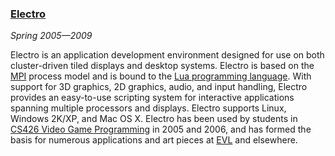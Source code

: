 ### [Electro][]

*Spring 2005&mdash;2009*

Electro is an application development environment designed for use on both cluster-driven tiled displays and desktop systems. Electro is based on the [MPI][] process model and is bound to the [Lua programming language][lua]. With support for 3D graphics, 2D graphics, audio, and input handling, Electro provides an easy-to-use scripting system for interactive applications spanning multiple processors and displays. Electro supports Linux, Windows 2K/XP, and Mac OS X. Electro has been used by students in [CS426 Video Game Programming][cs426] in 2005 and 2006, and has formed the basis for numerous applications and art pieces at [EVL][] and elsewhere.

[electro]: electro/electro.html
[mpi]:     http://www.mpi-forum.org
[lua]:     http://www.lua.org
[cs426]:   http://www.evl.uic.edu/spiff/class/cs426
[evl]:     http://www.evl.uic.edu/
